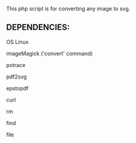This php script is for converting any image to svg.

DEPENDENCIES:
------------------------------------
OS Linux

imageMagick ('convert' command)

potrace

pdf2svg

epstopdf

curl

rm

find

file


